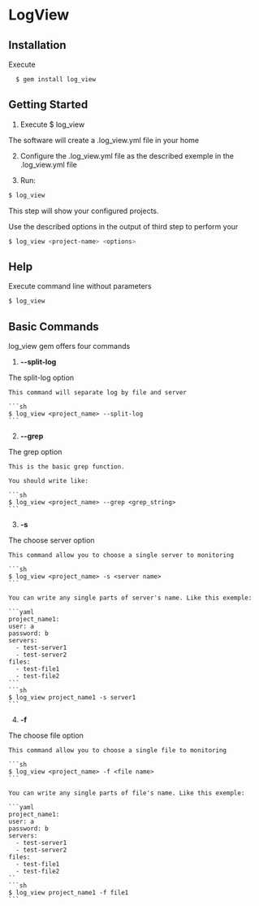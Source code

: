 # LogView

## Installation
  
  Execute 

```sh
  $ gem install log_view
```

## Getting Started

1. Execute $ log_view

  The software will create a .log_view.yml file in your home

2. Configure the .log_view.yml file as the described exemple in the .log_view.yml file

3. Run:

```sh
$ log_view
```

  This step will show your configured projects.

  Use the described options in the output of third step to perform your

```sh
$ log_view <project-name> <options>
```
## Help

Execute command line without parameters

```sh
$ log_view
```
## Basic Commands

log_view gem offers four commands

1. **--split-log**

  The split-log option
    
    This command will separate log by file and server

    ```sh
    $ log_view <project_name> --split-log
    ```
2. **--grep**

  The grep option

    This is the basic grep function.

    You should write like:

    ```sh
    $ log_view <project_name> --grep <grep_string>
    ```
3. **-s**

  The choose server option

    This command allow you to choose a single server to monitoring

    ```sh
    $ log_view <project_name> -s <server name>
    ```

    You can write any single parts of server's name. Like this exemple:

    ```yaml
    project_name1:
    user: a
    password: b
    servers: 
      - test-server1
      - test-server2
    files:
      - test-file1
      - test-file2
    ```
    ```sh
    $ log_view project_name1 -s server1
    ```

4. **-f**

  The choose file option

    This command allow you to choose a single file to monitoring

    ```sh
    $ log_view <project_name> -f <file name>
    ```

    You can write any single parts of file's name. Like this exemple:

    ```yaml
    project_name1:
    user: a
    password: b
    servers: 
      - test-server1
      - test-server2
    files:
      - test-file1
      - test-file2
    ``
    ```sh
    $ log_view project_name1 -f file1
    ```


  


